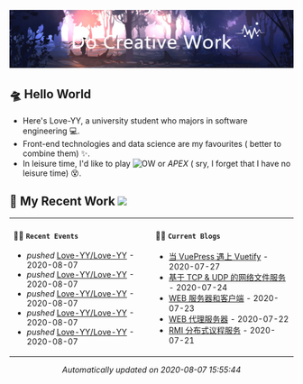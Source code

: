<!-- insert background image -->
![avatar](https://raw.githubusercontent.com/Love-YY/Love-YY/master/src/background.png)

<!-- main intruction -->
## 🛸 Hello World
- Here's Love-YY, a university student who majors in software engineering 💻. 
- Front-end technologies and data science are my favourites ( better to combine them) ✨.
- In leisure time, I'd like to play ![OW](https://blz.nosdn.127.net/1/overwatch/images/common/overwatch.ico) or *APEX* ( sry, I forget that I have no leisure time) 😵.
## 🌈 My Recent Work  <img src="https://media.giphy.com/media/mGcNjsfWAjY5AEZNw6/giphy.gif" width="40">

<table>
<tr>
<td valign="top" width="50%">

#### 🚴‍♀️ `Recent Events`

<!-- event starts -->
* *pushed* <a href=https://github.com/Love-YY/Love-YY/commits/3166b17db9bd57ccb6376179bf1acd86b6ff14f6 target='_blank'>Love-YY/Love-YY</a> - 2020-08-07
* *pushed* <a href=https://github.com/Love-YY/Love-YY/commits/1829170c23025715b3c84c62d8d50e522af06ecb target='_blank'>Love-YY/Love-YY</a> - 2020-08-07
* *pushed* <a href=https://github.com/Love-YY/Love-YY/commits/da6da168213bc05f0bda655608c03970a3cb96b7 target='_blank'>Love-YY/Love-YY</a> - 2020-08-07
* *pushed* <a href=https://github.com/Love-YY/Love-YY/commits/0beb2b7b6a12d451d8bbd19922e0ef660dfc4783 target='_blank'>Love-YY/Love-YY</a> - 2020-08-07
* *pushed* <a href=https://github.com/Love-YY/Love-YY/commits/a4bad3d6d7a0c5436b99b61fcabd09813324ae24 target='_blank'>Love-YY/Love-YY</a> - 2020-08-07
<!-- event ends -->
</td>
<td valign="top">

#### 🏄‍♂️ `Current Blogs`

<!-- blog starts -->
* <a href=https://www.flynoodle.xyz/views/blog/%E5%BD%93VuePress%E9%81%87%E4%B8%8AVuetify.html target='_blank'> 当 VuePress 遇上 Vuetify</a> - 2020-07-27
* <a href=https://www.flynoodle.xyz/views/network/%E5%9F%BA%E4%BA%8ETCP&UDP%E7%9A%84%E7%BD%91%E7%BB%9C%E6%96%87%E4%BB%B6%E6%9C%8D%E5%8A%A1.html target='_blank'> 基于 TCP & UDP 的网络文件服务</a> - 2020-07-24
* <a href=https://www.flynoodle.xyz/views/network/WEB%E6%9C%8D%E5%8A%A1%E5%99%A8%E5%92%8C%E5%AE%A2%E6%88%B7%E7%AB%AF.html target='_blank'> WEB 服务器和客户端</a> - 2020-07-23
* <a href=https://www.flynoodle.xyz/views/network/WEB%E4%BB%A3%E7%90%86%E6%9C%8D%E5%8A%A1%E5%99%A8.html target='_blank'> WEB 代理服务器</a> - 2020-07-22
* <a href=https://www.flynoodle.xyz/views/distributed/RMI%E5%88%86%E5%B8%83%E5%BC%8F%E8%AE%AE%E7%A8%8B%E6%9C%8D%E5%8A%A1.html target='_blank'> RMI 分布式议程服务</a> - 2020-07-21
<!-- blog ends -->
</td>
</tr>
</table>

<p align="center">
<i>
<!-- time starts -->
Automatically updated on 2020-08-07 15:55:44
<!-- time ends -->
</i>
</p>

